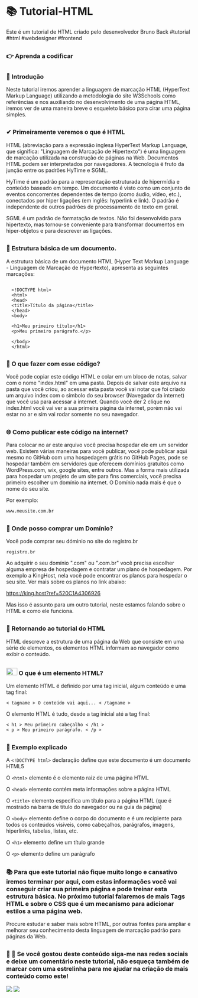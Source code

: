 # 📚 Tutorial-HTML
Este é um tutorial de HTML criado pelo desenvolvedor Bruno Back
#tutorial #html #webdesigner #frontend

##

### 👉 Aprenda a codificar

##
### 💬 Introdução
Neste tutorial iremos aprender a linguagem de marcação HTML (HyperText Markup Language) utilizando a metodologia do site W3Schools como referências e nos auxiliando no desenvolvimento de uma página HTML, iremos ver de uma maneira breve o esqueleto básico para cirar uma página simples.
##
### ✔ Primeiramente veremos o que é HTML

HTML (abreviação para a expressão inglesa HyperText Markup Language, que significa: "Linguagem de Marcação de Hipertexto") é uma linguagem de marcação utilizada na construção de páginas na Web. Documentos HTML podem ser interpretados por navegadores. A tecnologia é fruto da junção entre os padrões HyTime e SGML.

HyTime é um padrão para a representação estruturada de hipermídia e conteúdo baseado em tempo. Um documento é visto como um conjunto de eventos concorrentes dependentes de tempo (como áudio, vídeo, etc.), conectados por hiper ligações (em inglês: hyperlink e link). O padrão é independente de outros padrões de processamento de texto em geral.

SGML é um padrão de formatação de textos. Não foi desenvolvido para hipertexto, mas tornou-se conveniente para transformar documentos em hiper-objetos e para descrever as ligações.
##
### 📝 Estrutura básica de um documento.
A estrutura básica de um documento HTML (Hyper Text Markup Language - Linguagem de Marcação de Hypertexto), apresenta as seguintes marcações:

```

  <!DOCTYPE html>
  <html>
  <head>
  <title>Título da página</title>
  </head>
  <body>

  <h1>Meu primeiro título</h1>
  <p>Meu primeiro parágrafo.</p>

  </body>
  </html> 
```
##
### 📁 O que fazer com esse código?
Você pode copiar este código HTML e colar em um bloco de notas, salvar com o nome "index.html" em uma pasta.
Depois de salvar este arquivo na pasta que você criou, ao acessar esta pasta você vai notar que foi criado um arquivo index com o símbolo do seu browser (Navegador da internet) que você usa para acessar a internet.
Quando você der 2 clique no index.html você vai ver a sua primeira página da internet, porém não vai estar no ar e sim vai rodar somente no seu navegador.
##
### 🌐 Como publicar este código na internet?
Para colocar no ar este arquivo você precisa hospedar ele em um servidor web. Existem várias maneiras para você publicar, você pode publicar aqui mesmo no GitHub com uma hospedagem grátis no GitHub Pages, pode se hospedar também em servidores que oferecem domínios gratuitos como WordPress.com, wix, google sites, entre outros. Mas a forma mais utilizada para hospedar um projeto de um site para fins comerciais, você precisa primeiro escolher um domínio na internet.
O Domínio nada mais é que o nome do seu site.

Por exemplo:

``` www.meusite.com.br ```
##
### 💬 Onde posso comprar um Domínio?
Você pode comprar seu dóminio no site do registro.br

``` registro.br ```

Ao adquirir o seu domínio ".com" ou ".com.br" você precisa escolher alguma empresa de hospedagem e contratar um plano de hospedagem. Por exemplo a KingHost, nela você pode encontrar os planos para hospedar o seu site. Ver mais sobre os planos no link abaixo:

 https://king.host?ref=520C1A4306926

Mas isso é assunto para um outro tutorial, neste estamos falando sobre o HTML e como ele funciona.
##
### 💫 Retornando ao tutorial do HTML 

HTML descreve a estrutura de uma página da Web que consiste em uma série de elementos, os elementos HTML informam ao navegador como exibir o conteúdo.
##
### <img height="20" width="30" src="https://cdn.jsdelivr.net/gh/devicons/devicon/icons/html5/html5-original-wordmark.svg" /> O que é um elemento HTML?
Um elemento HTML é definido por uma tag inicial, algum conteúdo e uma tag final:

``` < tagname > O conteúdo vai aqui... < /tagname > ```

O elemento HTML é tudo, desde a tag inicial até a tag final:

```
< h1 > Meu primeiro cabeçalho < /h1 >
< p > Meu primeiro parágrafo. < /p >
```
##
### 📍 Exemplo explicado

A ``` <!DOCTYPE html> ``` declaração define que este documento é um documento HTML5

O ``` <html> ``` elemento é o elemento raiz de uma página HTML

O ``` <head> ``` elemento contém meta informações sobre a página HTML

O ``` <title> ``` elemento especifica um título para a página HTML (que é mostrado na barra de título do navegador ou na guia da página)

O ``` <body> ``` elemento define o corpo do documento e é um recipiente para todos os conteúdos visíveis, como cabeçalhos, parágrafos, imagens, hiperlinks, tabelas, listas, etc.

O ``` <h1> ``` elemento define um título grande

O ``` <p> ``` elemento define um parágrafo

##

### 📚 Para que este tutorial não fique muito longo e cansativo iremos terminar por aqui, com estas informações você vai conseguir criar sua primeira página e pode treinar esta estrutura básica. No próximo tutorial falaremos de mais Tags HTML e sobre o CSS que é um mecanismo para adicionar estilos a uma página web. 
Procure estudar e saber mais sobre HTML, por outras fontes para ampliar e melhorar seu conhecimento desta linguagem de marcação padrão para páginas da Web.
##
### 💬 🌟 Se você gostou deste conteúdo siga-me nas redes sociais e deixe um comentário neste tutorial, não esqueça também de marcar com uma estrelinha para me ajudar na criação de mais conteúdo como este!

<a href="https://www.facebook.com/bruno.back.562" target="_blank"><img src="https://img.shields.io/badge/Facebook-1877F2?style=for-the-badge&logo=facebook&logoColor=white" target="_blank"></a>
<a href="https://www.instagram.com/bruno.back84" target="_blank"><img src="https://img.shields.io/badge/Instagram-E4405F?style=for-the-badge&logo=instagram&logoColor=white" target="_blank"></a>

## 


